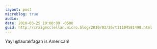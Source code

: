 ```yaml
---
layout: post
microblog: true
audio: 
date: 2010-03-25 19:00:00 -0500
guid: http://craigmcclellan.micro.blog/2010/03/26/t11104581498.html
---
```

Yay! @laurakfagan is American!
